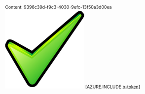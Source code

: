 Content: 9396c39d-f9c3-4030-9efc-13f50a3d00ea![image](9093c169-0fd5-4ef4-8b6f-0c8675c1bb59.png)
[AZURE.INCLUDE [b-token](48234416-9507-456e-9e9d-1c69efad3efe.md)]
